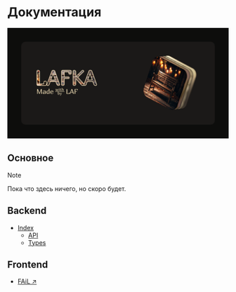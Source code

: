 # Документация

![Cover](cover.png)

## Основное

> [!NOTE]
> Пока что здесь ничего, но скоро будет.

## Backend

- [Index](../apps/backend/docs/index.doc.md)
  - [API](../apps/backend/docs/api.doc.md)
  - [Types](../apps/backend/docs/types.doc.md)

## Frontend

- [FAiL ↗](https://docs.laf-team.ru/architectures/fail)
